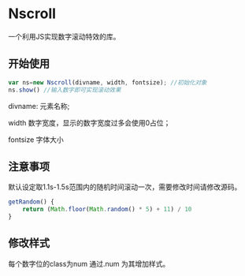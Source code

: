 # Nscroll

一个利用JS实现数字滚动特效的库。

## 开始使用

```js
var ns=new Nscroll(divname, width, fontsize); //初始化对象
ns.show() //输入数字即可实现滚动效果
```

divname: 元素名称;

width 数字宽度，显示的数字宽度过多会使用0占位；

fontsize 字体大小

## 注意事项

默认设定取1.1s-1.5s范围内的随机时间滚动一次，需要修改时间请修改源码。

```js
getRandom() {
    return (Math.floor(Math.random() * 5) + 11) / 10
}
```

## 修改样式

每个数字位的class为num 通过.num 为其增加样式。